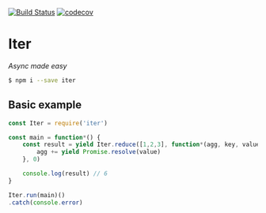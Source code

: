 [![Build Status](https://travis-ci.org/francoispqt/iter.svg?branch=master)](https://travis-ci.org/francoispqt/iter)
[![codecov](https://codecov.io/gh/francoispqt/iter/branch/master/graph/badge.svg)](https://codecov.io/gh/francoispqt/iter)
# Iter
*Async made easy*
```bash
$ npm i --save iter
```
## Basic example
```javascript
const Iter = require('iter')

const main = function*() {
    const result = yield Iter.reduce([1,2,3], function*(agg, key, value){
        agg += yield Promise.resolve(value)
    }, 0)

    console.log(result) // 6
}

Iter.run(main)()
.catch(console.error)
```